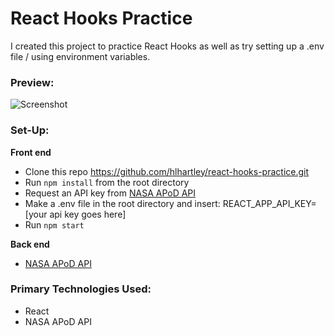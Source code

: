 # React Hooks Practice
I created this project to practice React Hooks as well as try setting up a .env file / using environment variables.

### Preview:
![Screenshot](nasa-pic-of-the-day.png)

### Set-Up:
**Front end**  
* Clone this repo https://github.com/hlhartley/react-hooks-practice.git
* Run `npm install` from the root directory
* Request an API key from [NASA APoD API](https://api.nasa.gov/index.html#apply-for-an-api-key)
* Make a .env file in the root directory and insert: REACT_APP_API_KEY=[your api key goes here]
* Run `npm start`

**Back end**   
* [NASA APoD API](https://api.nasa.gov/index.html)

### Primary Technologies Used:
* React
* NASA APoD API

